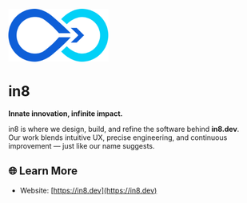 <p align="left">
  <img src="./logo.svg" alt="in8 logo" width="200">
</p>

# in8
**Innate innovation, infinite impact.**

in8 is where we design, build, and refine the software behind **in8.dev**.  
Our work blends intuitive UX, precise engineering, and continuous improvement — just like our name suggests.

## 🌐 Learn More
- Website: [https://in8.dev](https://in8.dev)
